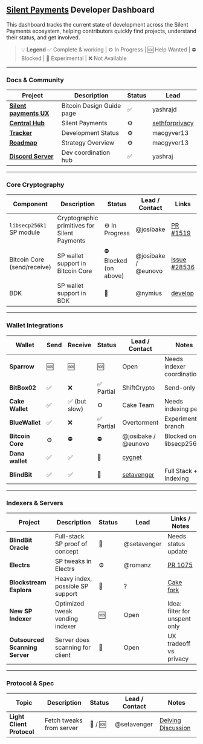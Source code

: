 ## [Silent Payments](https://github.com/bitcoin/bips/blob/master/bip-0352.mediawiki) Developer Dashboard

This dashboard tracks the current state of development across the Silent Payments ecosystem, helping contributors quickly find projects, understand their status, and get involved.

> 💡 **Legend**
> ✅ Complete & working | ⚙️ In Progress | 🆘 Help Wanted | ⛔ Blocked | 🧪 Experimental | ❌ Not Available

---

### Docs & Community

| Project | Description | Status | Lead
|--------|-------------|--------|------|
| **[Silent payments UX](https://bitcoin.design/guide/how-it-works/silent-payments/)** | Bitcoin Design Guide page | ✅ | yashrajd 
| **[Central Hub](https://silentpayments.xyz/)** | Silent Payments | ⚙️ | [sethforprivacy](https://github.com/sethforprivacy)
| **[Tracker](https://docs.google.com/spreadsheets/d/1dXCiAF37UUDs6Hv8jtdQAqfZG6EpwURwCcTk90qnU8g)** | Development Status | ⚙️ | macgyver13
| **[Roadmap](https://docs.google.com/document/d/1ggtPmJWvPCzSoAw0slX4indRDsbm4reDeMjBXreCAzs/edit?tab=t.0)** | Strategy Overview | ⚙️ | macgyver13
| **[Discord Server](https://discord.gg/AE4DwDhAPZ)** | Dev coordination hub | ✅ | yashraj

---

### Core Cryptography

| Component | Description | Status | Lead / Contact | Links |
|----------|-------------|--------|----------------|-------|
| `libsecp256k1` SP module | Cryptographic primitives for Silent Payments | ⚙️ In Progress | @josibake | [PR #1519](https://github.com/bitcoin-core/secp256k1/pull/1519) |
| Bitcoin Core (send/receive) | SP wallet support in Bitcoin Core | ⛔ Blocked (on above) | @josibake / @eunovo | [Issue #28536](https://github.com/bitcoin/bitcoin/issues/28536) |
| BDK | SP wallet support in BDK | 🧪 | @nymius | [develop](https://github.com/bitcoindevkit/bdk-sp) |

---

### Wallet Integrations

| Wallet | Send | Receive | Status | Lead / Contact | Notes |
|--------|------|---------|--------|----------------|-------|
| **Sparrow** |  🆘 |  🆘 | 🆘 | Open | Needs indexer coordination |
| **BitBox02** | ✅ | ❌ | ✅ Partial | ShiftCrypto | Send-only |
| **Cake Wallet** | ✅ | ✅ (but slow) | ⚙️ | Cake Team | Needs indexing perf |
| **BlueWallet** | ✅ | ❌ | ✅ Partial | Overtorment | Experimental branch |
| **Bitcoin Core** | ⚙️ | ⛔ | ⛔ | @josibake / @eunovo | Blocked on libsecp256k1 |
| **Dana wallet** | ✅ | ✅ | 🧪 | [cygnet](https://github.com/cygnet3) |  |
| **BlindBit** | ✅ | ✅ | 🧪 | [setavenger](https://github.com/setavenger) | Full Stack + Indexing |

---

### Indexers & Servers

| Project | Description | Status | Lead | Links / Notes |
|---------|-------------|--------|------|----------------|
| **BlindBit Oracle** | Full-stack SP proof of concept | 🧪 | @setavenger | Needs status update |
| **Electrs** | SP tweaks in Electrs | ⚙️ | @romanz| [PR 1075](https://github.com/romanz/electrs/pull/1075) |
| **Blockstream Esplora** | Heavy index, possible SP support | 🧪 | ? | [Cake fork](https://github.com/cake-tech/blockstream-electrs/tree/cake-update-v1) |
| **New SP Indexer** | Optimized tweak vending indexer | 🆘 | Open | Idea: filter for unspent only |
| **Outsourced Scanning Server** | Server does scanning for client | 🧪 | Open | UX tradeoff vs privacy |

---

### Protocol & Spec

| Topic | Description | Status | Lead / Contact | Notes |
|-------|-------------|--------|----------------|-------|
| **Light Client Protocol** | Fetch tweaks from server | 🧪 / 🆘 | @setavenger | [Delving Discussion](https://delvingbitcoin.org/t/silent-payments-light-client-protocol/891) |

